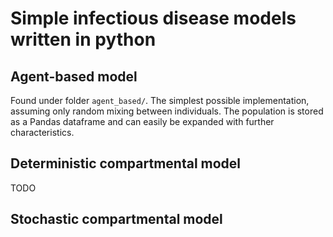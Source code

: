# Simple infectious disease models written in python

## Agent-based model
Found under folder `agent_based/`. The simplest possible implementation, assuming only random mixing between individuals. The population is stored as a Pandas dataframe and can easily be expanded with further characteristics.

## Deterministic compartmental model
TODO

## Stochastic compartmental model